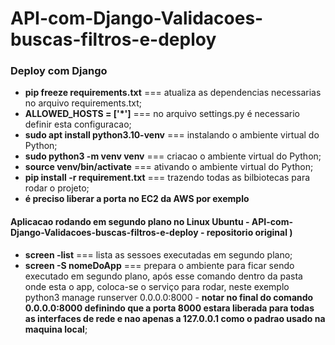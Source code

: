 # API-com-Django-Validacoes-buscas-filtros-e-deploy

<h3>Deploy com Django</h3>
<ul>
  <li><strong>pip freeze requirements.txt</strong> === atualiza as dependencias necessarias no arquivo requirements.txt;</li>
  <li><strong>ALLOWED_HOSTS = ['*']</strong> === no arquivo settings.py é necessario definir esta configuracao;</li>
  <li><strong>sudo apt install python3.10-venv</strong> === instalando o ambiente virtual do Python;</li>  
  <li><strong>sudo python3 -m venv venv</strong> === criacao o ambiente virtual do Python;</li>
  <li><strong>source venv/bin/activate</strong> === ativando o ambiente virtual do Python;</li>
  <li><strong>pip install -r requirement.txt</strong> === trazendo todas as bilbiotecas para rodar o projeto;</li>
  <li><strong>é preciso liberar a porta no EC2 da AWS por exemplo</strong></li>
</ul>

<h4>Aplicacao rodando em segundo plano no Linux Ubuntu - <strong>API-com-Django-Validacoes-buscas-filtros-e-deploy - repositorio original )</strong></h4>
<ul>
  <li><strong>screen -list</strong> === lista as sessoes executadas em segundo plano;</li>
  <li><strong>screen -S nomeDoApp</strong> === prepara o ambiente para ficar sendo executado em segundo plano, após esse comando dentro da pasta onde esta o app, coloca-se o serviço para rodar, neste exemplo python3 manage runserver 0.0.0.0:8000 - <strong>notar no final do comando 0.0.0.0:8000 definindo que a porta 8000 estara liberada para todas as interfaces de rede e nao apenas a 127.0.0.1 como o padrao usado na maquina local</strong>;</li>
</ul>
</ul>

